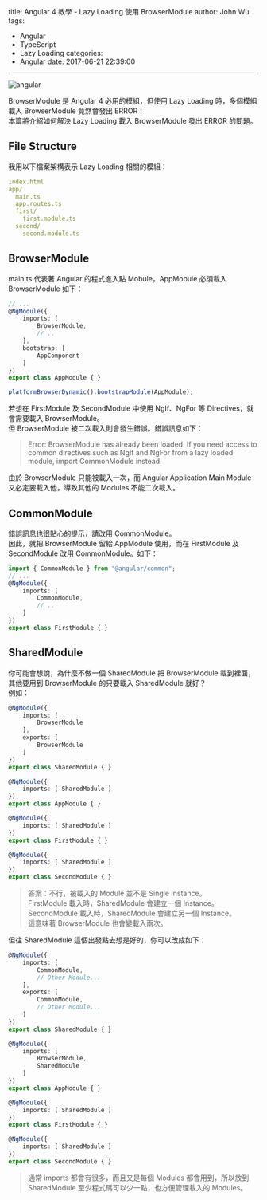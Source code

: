 title: Angular 4 教學 - Lazy Loading 使用 BrowserModule 
author: John Wu
tags:
  - Angular
  - TypeScript
  - Lazy Loading
categories:
  - Angular
date: 2017-06-21 22:39:00
---
![angular](/images/angular.png)

BrowserModule 是 Angular 4 必用的模組，但使用 Lazy Loading 時，多個模組載入 BrowserModule 竟然會發出 ERROR！  
本篇將介紹如何解決 Lazy Loading 載入 BrowserModule 發出 ERROR 的問題。  

<!-- more -->

## File Structure

我用以下檔案架構表示 Lazy Loading 相關的模組：

```yml
index.html
app/
  main.ts
  app.routes.ts
  first/
    first.module.ts
  second/
    second.module.ts
```

## BrowserModule

main.ts 代表著 Angular 的程式進入點 Mobule，AppMobule 必須載入 BrowserModule 如下：

```ts
// ...
@NgModule({
    imports: [
        BrowserModule,
        // ..
    ],
    bootstrap: [
        AppComponent
    ]
})
export class AppModule { }

platformBrowserDynamic().bootstrapModule(AppModule);
```

若想在 FirstModule 及 SecondModule 中使用 NgIf、NgFor 等 Directives，就會需要載入 BrowserModule。  
但 BrowserModule 被二次載入則會發生錯誤。錯誤訊息如下：  

> Error: BrowserModule has already been loaded. If you need access to common directives such as NgIf and NgFor from a lazy loaded module, import CommonModule instead.  

由於 BrowserModule 只能被載入一次，而 Angular Application Main Module 又必定要載入他，導致其他的 Modules 不能二次載入。  

## CommonModule

錯誤訊息也很貼心的提示，請改用 CommonModule。  
因此，就把 BrowserModule 留給 AppModule 使用，而在 FirstModule 及 SecondModule 改用 CommonModule。如下：  
```ts
import { CommonModule } from "@angular/common";
// ...
@NgModule({
    imports: [
        CommonModule,
        // ..
    ]
})
export class FirstModule { }
```

## SharedModule

你可能會想說，為什麼不做一個 SharedModule 把 BrowserModule 載到裡面，其他要用到 BrowserModule 的只要載入 SharedModule 就好？  
例如：
```ts
@NgModule({
    imports: [
        BrowserModule
    ],
    exports: [
        BrowserModule
    ]
})
export class SharedModule { }

@NgModule({
    imports: [ SharedModule ]
})
export class AppModule { }

@NgModule({
    imports: [ SharedModule ]
})
export class FirstModule { }

@NgModule({
    imports: [ SharedModule ]
})
export class SecondModule { }
```
> 答案：不行，被載入的 Module 並不是 Single Instance。  
FirstModule 載入時，SharedModule 會建立一個 Instance。  
SecondModule 載入時，SharedModule 會建立另一個 Instance。  
這意味著 BrowserModule 也會變載入兩次。

但往 SharedModule 這個出發點去想是好的，你可以改成如下：
```ts
@NgModule({
    imports: [
        CommonModule,
        // Other Module...
    ],
    exports: [
        CommonModule,
        // Other Module...
    ]
})
export class SharedModule { }

@NgModule({
    imports: [
        BrowserModule,
        SharedModule 
    ]
})
export class AppModule { }

@NgModule({
    imports: [ SharedModule ]
})
export class FirstModule { }

@NgModule({
    imports: [ SharedModule ]
})
export class SecondModule { }
```
> 通常 imports 都會有很多，而且又是每個 Modules 都會用到，所以放到 SharedModule 至少程式碼可以少一點，也方便管理載入的 Modules。  